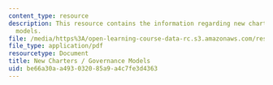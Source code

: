 ```yaml
---
content_type: resource
description: This resource contains the information regarding new charters / governance
  models.
file: /media/https%3A/open-learning-course-data-rc.s3.amazonaws.com/res-15-003-shaping-the-future-of-work-15-662x-spring-2016/be66a30aa493032085a9a4c7fe3d4363_MITRES_15_003S16_govnmdl.pdf
file_type: application/pdf
resourcetype: Document
title: New Charters / Governance Models
uid: be66a30a-a493-0320-85a9-a4c7fe3d4363
---
```

